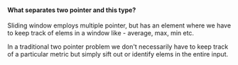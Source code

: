 #### What separates two pointer and this type?
Sliding window employs multiple pointer, but has an element where
we have to keep track of elems in a window like - average, max, min etc.

In a traditional two pointer problem we don't necessarily have to keep
track of a particular metric but simply sift out or identify elems in the
entire input.
